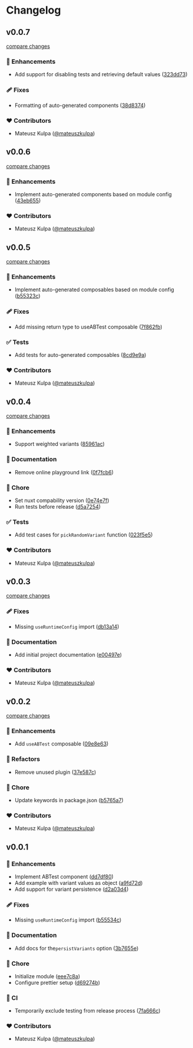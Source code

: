 # Changelog


## v0.0.7

[compare changes](https://github.com/mateuszkulpa/nuxt-ab-testing/compare/v0.0.6...v0.0.7)

### 🚀 Enhancements

- Add support for disabling tests and retrieving default values ([323dd73](https://github.com/mateuszkulpa/nuxt-ab-testing/commit/323dd73))

### 🩹 Fixes

- Formatting of auto-generated components ([38d8374](https://github.com/mateuszkulpa/nuxt-ab-testing/commit/38d8374))

### ❤️ Contributors

- Mateusz Kulpa ([@mateuszkulpa](http://github.com/mateuszkulpa))

## v0.0.6

[compare changes](https://github.com/mateuszkulpa/nuxt-ab-testing/compare/v0.0.5...v0.0.6)

### 🚀 Enhancements

- Implement auto-generated components based on module config ([43eb655](https://github.com/mateuszkulpa/nuxt-ab-testing/commit/43eb655))

### ❤️ Contributors

- Mateusz Kulpa ([@mateuszkulpa](http://github.com/mateuszkulpa))

## v0.0.5

[compare changes](https://github.com/mateuszkulpa/nuxt-ab-testing/compare/v0.0.4...v0.0.5)

### 🚀 Enhancements

- Implement auto-generated composables based on module config ([b55323c](https://github.com/mateuszkulpa/nuxt-ab-testing/commit/b55323c))

### 🩹 Fixes

- Add missing return type to useABTest composable ([7f862fb](https://github.com/mateuszkulpa/nuxt-ab-testing/commit/7f862fb))

### ✅ Tests

- Add tests for auto-generated composables ([8cd9e9a](https://github.com/mateuszkulpa/nuxt-ab-testing/commit/8cd9e9a))

### ❤️ Contributors

- Mateusz Kulpa ([@mateuszkulpa](http://github.com/mateuszkulpa))

## v0.0.4

[compare changes](https://github.com/mateuszkulpa/nuxt-ab-testing/compare/v0.0.3...v0.0.4)

### 🚀 Enhancements

- Support weighted variants ([85961ac](https://github.com/mateuszkulpa/nuxt-ab-testing/commit/85961ac))

### 📖 Documentation

- Remove online playground link ([0f7fcb6](https://github.com/mateuszkulpa/nuxt-ab-testing/commit/0f7fcb6))

### 🏡 Chore

- Set nuxt compability version ([0e74e7f](https://github.com/mateuszkulpa/nuxt-ab-testing/commit/0e74e7f))
- Run tests before release ([d5a7254](https://github.com/mateuszkulpa/nuxt-ab-testing/commit/d5a7254))

### ✅ Tests

- Add test cases for `pickRandomVariant` function ([023f5e5](https://github.com/mateuszkulpa/nuxt-ab-testing/commit/023f5e5))

### ❤️ Contributors

- Mateusz Kulpa ([@mateuszkulpa](http://github.com/mateuszkulpa))

## v0.0.3

[compare changes](https://github.com/mateuszkulpa/nuxt-ab-testing/compare/v0.0.2...v0.0.3)

### 🩹 Fixes

- Missing `useRuntimeConfig` import ([db13a14](https://github.com/mateuszkulpa/nuxt-ab-testing/commit/db13a14))

### 📖 Documentation

- Add initial project documentation ([e00497e](https://github.com/mateuszkulpa/nuxt-ab-testing/commit/e00497e))

### ❤️ Contributors

- Mateusz Kulpa ([@mateuszkulpa](http://github.com/mateuszkulpa))

## v0.0.2

[compare changes](https://github.com/mateuszkulpa/nuxt-ab-testing/compare/v0.0.1...v0.0.2)

### 🚀 Enhancements

- Add `useABTest` composable ([09e8e63](https://github.com/mateuszkulpa/nuxt-ab-testing/commit/09e8e63))

### 💅 Refactors

- Remove unused plugin ([37e587c](https://github.com/mateuszkulpa/nuxt-ab-testing/commit/37e587c))

### 🏡 Chore

- Update keywords in package.json ([b5765a7](https://github.com/mateuszkulpa/nuxt-ab-testing/commit/b5765a7))

### ❤️ Contributors

- Mateusz Kulpa ([@mateuszkulpa](http://github.com/mateuszkulpa))

## v0.0.1


### 🚀 Enhancements

- Implement ABTest component ([dd7df80](https://github.com/mateuszkulpa/nuxt-ab-testing/commit/dd7df80))
- Add example with variant values as object ([a9fd72d](https://github.com/mateuszkulpa/nuxt-ab-testing/commit/a9fd72d))
- Add support for variant persistence ([d2a03d4](https://github.com/mateuszkulpa/nuxt-ab-testing/commit/d2a03d4))

### 🩹 Fixes

- Missing `useRuntimeConfig` import ([b55534c](https://github.com/mateuszkulpa/nuxt-ab-testing/commit/b55534c))

### 📖 Documentation

- Add docs for the`persistVariants` option ([3b7655e](https://github.com/mateuszkulpa/nuxt-ab-testing/commit/3b7655e))

### 🏡 Chore

- Initialize module ([eee7c8a](https://github.com/mateuszkulpa/nuxt-ab-testing/commit/eee7c8a))
- Configure prettier setup ([d69274b](https://github.com/mateuszkulpa/nuxt-ab-testing/commit/d69274b))

### 🤖 CI

- Temporarily exclude testing from release process ([7fa666c](https://github.com/mateuszkulpa/nuxt-ab-testing/commit/7fa666c))

### ❤️ Contributors

- Mateusz Kulpa ([@mateuszkulpa](http://github.com/mateuszkulpa))

